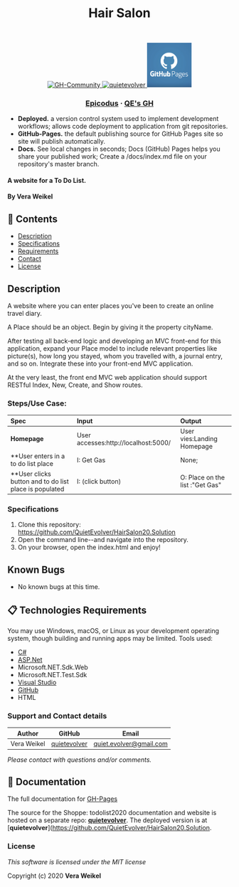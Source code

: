 
<h1 align="center"> <span><strong>Hair Salon</strong>
<span>
  <a href="https://github.com/QuietEvolver/HairSalon20.Solution">     
  </a>
</h1>

<p align="center">
  <strong></strong><br>
</p>

<p align="center">

  <a href="https://github.blog/category/community/">
    <img src="https://github.blog/wp-content/uploads/2019/01/Community@2x.png" width=100px alt="GH-Community" />
  </a>
  <a href="https://github.com/QuietEvolver/HairSalon20.Solution">
    <img src="https://avatars0.githubusercontent.com/u/34698193?s=40&v=4" width=100px alt="quietevolver" />
  <a href="https://github.blog/2016-08-22-publish-your-project-documentation-with-github-pages/">
    <img src="https://raw.githubusercontent.com/github/explore/80688e429a7d4ef2fca1e82350fe8e3517d3494d/collections/github-pages-examples/github-pages-examples.png" width=100px alt="gh-pages" />
  </a>
</p>

<h3 align="center">

  [Epicodus](https://www.epicodus.com/)
  <span> · </span>
  [QE's GH](https://github.com/QuietEvolver/HairSalon20.Solution)

</h3>

- **Deployed.** a version control system used to implement development workflows; allows code deployment to application from git repositories.
- **GitHub-Pages.** the default publishing source for GitHub Pages site so site will publish automatically.
- **Docs.** See local changes in seconds; Docs (GitHub) Pages helps you share your published work; Create a /docs/index.md file on your repository's master branch.


#### A website for a To Do List.

#### By **Vera Weikel**
## 🎉 Contents

- [Description](#-description)
- [Specifications](#-specifications)
- [Requirements](#-epicodus)
- [Contact](#-contact)
- [License](#-license)

## Description
A website where you can enter places you've been to create an online travel diary.

A Place should be an object. Begin by giving it the property cityName.

After testing all back-end logic and developing an MVC front-end for this application, expand your Place model to include relevant properties like picture(s), how long you stayed, whom you travelled with, a journal entry, and so on. Integrate these into your front-end MVC application.

At the very least, the front end MVC web application should support RESTful Index, New, Create, and Show routes.

### Steps/Use Case:
| Spec | Input | Output |
| :-------------     | :------------ | :------------- |
| **Homepage** | User accesses:http://localhost:5000/| User vies:Landing Homepage |
| **User enters in a to do list place | I: Get Gas | None;|
| **User clicks button and to do list place is populated | I: (click button) | O: Place on the list :"Get Gas"|

### Specifications

1. Clone this repository: https://github.com/QuietEvolver/HairSalon20.Solution
2. Open the command line--and navigate into the repository.
3. On your browser, open the index.html and enjoy!

## Known Bugs
* No known bugs at this time.

## 📋 Technologies Requirements
 You may use Windows, macOS, or Linux as your development operating system, though building and running apps may be limited.
 Tools used:  
* [C#](https://docs.microsoft.com/en-us/dotnet/csharp/)
* [ASP.Net](https://dotnet.microsoft.com/apps/aspnet)
* Microsoft.NET.Sdk.Web
* Microsoft.NET.Test.Sdk
* [Visual Studio](https://www.visualstudiocommunity.com)
* [GitHub](https://www.github.com)
* HTML
 
### Support and Contact details
| Author | GitHub | Email |
|--------|:------:|:-----:|
| Vera Weikel| [quietevolver](https://github.com/quietevolver) |  [quiet.evolver@gmail.com](mailto:quietevolver@gmail.com)

_Please contact with questions and/or comments._

## 📖 Documentation

The full documentation for [GH-Pages](https://github.blog/2016-08-22-publish-your-project-documentation-with-github-pages/)

The source for the Shoppe: todolist2020 documentation and website is hosted on a separate repo: [**quietevolver**][repo-website]. The deployed version is at [**quietevolver**](https://github.com/QuietEvolver/HairSalon20.Solution.

[docs]: https://github.com/QuietEvolver/HairSalon20.Solution
[repo-website]: https://github.com/QuietEvolver/HairSalon20.Solution


### License

*This software is licensed under the MIT license*

Copyright (c) 2020 **Vera Weikel**


